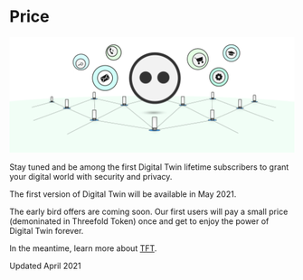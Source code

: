 # Price

![](img/price.png)

Stay tuned and be among the first Digital Twin lifetime subscribers to grant your digital world with security and privacy. 

The first version of Digital Twin will be available in May 2021.

The early bird offers are coming soon. Our first users will pay a small price (demoninated in Threefold Token) once and get to enjoy the power of Digital Twin forever.

In the meantime, learn more about [TFT](tft_definition).

Updated April 2021


<!--Be among the first Digital Twin subscribers and enjoy a lifetime journey for only 100 USD worth of TFT. Grant your digital world with security and privacy. 

For now, the Digital Twin for Life will be the only susbcription option released on the market and also limited in quantity. 

For 100 USD worth of TFT, you will have full access to all [Digital Twin Experiences](experiences) and you will be given YYY gb of capacity on Threefold Grid to start your journey. 

Digital Twin lifetime package will be sold in TFT so as to support the Threefold Token economy. 

Note: The amount received from selling Digital Twin for Life subscriptions will be used to improve our product, support the Foundation's good-for-the-world projects, pay farmers who contribute in providing capacity on the Threefold Grid and pay for the Payment Service Provider fees. 

If you want to subscribe for additional cloud capacity, please learn more about [cloud units](threefold:cloud_units)

> TO DO: Make a better and easy way to subscribe to additional cloud units 

Be at the center of this revolutionary movement and **join our Digital Twin community now**. 

> TO DO: Link "join our Digital Twin community now" to CTA -->